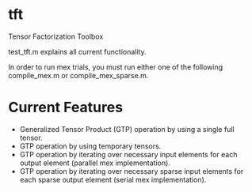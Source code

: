 # tft
Tensor Factorization Toolbox

test_tft.m explains all current functionality.

In order to run mex trials, you must run either one of the following compile_mex.m or compile_mex_sparse.m.

# Current Features

- Generalized Tensor Product (GTP) operation by using a single full tensor.
- GTP operation by using temporary tensors.
- GTP operation by iterating over necessary input elements for each output element (parallel mex implementation).
- GTP operation by iterating over necessary sparse input elements for each sparse output element (serial mex implementation).
